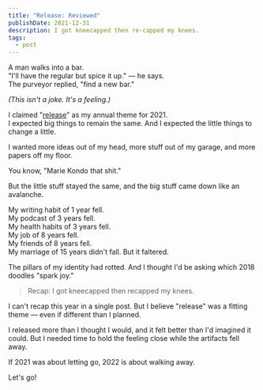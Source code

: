 ```yaml
---
title: "Release: Reviewed"
publishDate: 2021-12-31
description: I got kneecapped then re-capped my knees.
tags:
  - post
---
```


A man walks into a bar.  
"I'll have the regular but spice it up." — he says.  
The purveyor replied, "find a new bar."

_(This isn't a joke. It's a feeling.)_

I claimed "[release](../release)" as my annual theme for 2021.  
I expected big things to remain the same. And I expected the little things to change a little.

I wanted more ideas out of my head, more stuff out of my garage, and more papers off my floor.

You know, "Marie Kondo that shit."

But the little stuff stayed the same, and the big stuff came down like an avalanche.

My writing habit of 1 year fell.  
My podcast of 3 years fell.  
My health habits of 3 years fell.  
My job of 8 years fell.  
My friends of 8 years fell.  
My marriage of 15 years didn't fall. But it faltered.

The pillars of my identity had rotted.
And I thought I'd be asking which 2018 doodles "spark joy."

> Recap: I got kneecapped then recapped my knees.

I can't recap this year in a single post. But I believe "release" was a fitting theme — even if different than I planned.

I released more than I thought I would, and it felt better than I'd imagined it could. But I needed time to hold the feeling close while the artifacts fell away.

If 2021 was about letting go, 2022 is about walking away.

Let's go!
